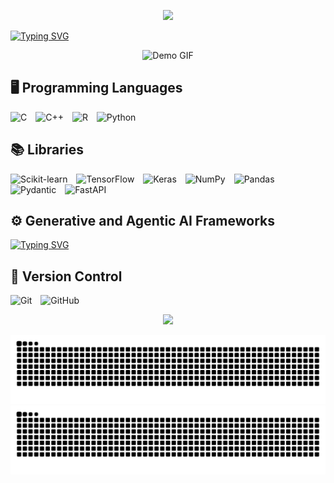 
<p align="center">
  <img src="https://capsule-render.vercel.app/api?text=Glad%20to%20see%20you're%20here!&fontSize=40&animation=fadeIn&type=venom&color=0:925FA1,100:71AEBF&height=100&stroke=3B241F&fontColor=EFD8F0&strokeWidth=0.5" />
</p>

<a href="https://git.io/typing-svg"><img src="https://readme-typing-svg.demolab.com?font=Fira+Code&size=23&duration=3000&pause=300&color=EC8FF3FF&background=E8C3FC5B&center=true&vCenter=true&width=1300&lines=Hi!+I+am+Jai+Keshav+Sharma;Undergrad+Scholar+specializing+in+Artificial+Intelligence%2C+pursuing+a+B.Tech+(Honours)+degree." alt="Typing SVG" /></a>

<!---GIF ---------> 
<p align="center">
  <img 
    src="https://user-images.githubusercontent.com/74038190/212750155-3ceddfbd-19d3-40a3-87af-8d329c8323c4.gif" 
    alt="Demo GIF" 
    width="700" 
    height="350"
  >
</p>

<!--LOGOS-->
<h2>🖥️ Programming Languages</h2>
<p align="left">
  <img src="https://raw.githubusercontent.com/marwin1991/profile-technology-icons/refs/heads/main/icons/c.png" alt="C" width="35" height="35" style="margin-right:10px;">
  <img src="https://raw.githubusercontent.com/marwin1991/profile-technology-icons/refs/heads/main/icons/c++.png" alt="C++" width="35" height="35" style="margin-right:10px;">
  <img src="https://www.r-project.org/Rlogo.png" alt="R" width="35" height="35" style="margin-right:10px;">
  <img src="https://raw.githubusercontent.com/marwin1991/profile-technology-icons/refs/heads/main/icons/python.png" alt="Python" width="35" height="35">
</p>


<h2>📚 Libraries</h2>
<p align="left">
  <img src="https://sklearn.org/stable/_static/scikit-learn-logo-small.png" alt="Scikit-learn" width="35" height="35" style="margin-right:10px;">
  <img src="https://upload.wikimedia.org/wikipedia/commons/2/2d/Tensorflow_logo.svg" alt="TensorFlow" width="35" height="35" style="margin-right:10px;">
  <img src="https://upload.wikimedia.org/wikipedia/commons/a/ae/Keras_logo.svg" alt="Keras" width="35" height="35" style="margin-right:10px;">
  <img src="https://numpy.org/images/logo.svg" alt="NumPy" width="35" height="35" style="margin-right:10px;">
  <img src="https://encrypted-tbn0.gstatic.com/images?q=tbn:ANd9GcTCpCB6Du8H6Lrm5WIbDcdW59uqoSiL-eeTlw&s" alt="Pandas" width="35" height="35" style="margin-right:10px;">
  <!-- Placeholder icons for Pydantic & TypedDict -->
  <img src="https://docs.pydantic.dev/latest/logo-white.svg" alt="Pydantic" width="35" height="35" style="margin-right:10px;">
  <img src="https://fastapi.tiangolo.com/img/icon-white.svg" alt="FastAPI" width="35" height="35">
</p>

<h2>⚙️ Generative and Agentic AI Frameworks</h2>

[![Typing SVG](https://readme-typing-svg.demolab.com?font=Google+Sans+Code&weight=750&size=22&duration=3000&pause=200&color=876A9E&background=E8C3FC00&vCenter=true&width=300&lines=LangChain;LangGraph;CrewAI;Microsoft+AutoGen;OpenAI+Agents+SDK;Model+Context+Protocol)](https://git.io/typing-svg)


<h2>🔄 Version Control</h2>
<p align="left">
  <img src="https://raw.githubusercontent.com/marwin1991/profile-technology-icons/refs/heads/main/icons/git.png" alt="Git" width="35" height="35" style="margin-right:10px;">
  <img src="https://raw.githubusercontent.com/marwin1991/profile-technology-icons/refs/heads/main/icons/github.png" alt="GitHub" width="35" height="35">
</p>





<p align="center">
  <img src="https://capsule-render.vercel.app/api?text=Have%20a%20Good%20Day!!&fontSize=40&animation=twinkling&type=waving&color=0:925FA1,100:71AEBF&height=100&stroke=3B241F&fontColor=EFD8F0&strokeWidth=0.5&section=footer" />
</p>
















![Snake animation](https://raw.githubusercontent.com/Jai-Keshav-Sharma/Jai-Keshav-Sharma/output/github-contribution-grid-snake.svg#gh-light-mode-only)
![Snake animation](https://raw.githubusercontent.com/Jai-Keshav-Sharma/Jai-Keshav-Sharma/output/github-contribution-grid-snake-dark.svg#gh-dark-mode-only)


